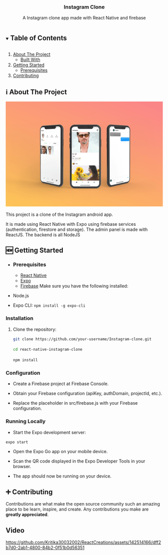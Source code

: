   <h3 align="center">Instagram Clone</h3>

  <p align="center">
    A Instagram clone app made with React Native and firebase
    <br />
</p>

<!-- TABLE OF CONTENTS -->
<details open="open">
  <summary><h2 style="display: inline-block">Table of Contents</h2></summary>
  <ol>
    <li>
      <a href="#about-the-project">About The Project</a>
      <ul>
        <li><a href="#built-with">Built With</a></li>
      </ul>
    </li>
    <li>
      <a href="#getting-started">Getting Started</a>
      <ul>
        <li><a href="#prerequisites">Prerequisites</a></li>
      </ul>
    </li>
    <li><a href="#contributing">Contributing</a></li>
  </ol>
</details>

<!-- ABOUT THE PROJECT -->

## ℹ️ About The Project

![alt text](images/mockup.png "Title")

This project is a clone of the Instagram android app.

It is made using React Native with Expo using firebase services (authentication, firestore and storage).
The admin panel is made with ReactJS.
The backend is all NodeJS

## 🆕 Getting Started

- ### **Prerequisites**

  - [React Native](https://reactnative.dev/)
  - [Expo](https://expo.dev/)
  - [Firebase](https://firebase.google.com/)
    Make sure you have the following installed:

- Node.js
- Expo CLI: `npm install -g expo-cli`

### Installation

1. Clone the repository:

   ```bash
   git clone https://github.com/your-username/Instagram-clone.git

   cd react-native-instagram-clone

   npm install
   ```



### Configuration

- Create a Firebase project at Firebase Console.

- Obtain your Firebase configuration (apiKey, authDomain, projectId, etc.).

- Replace the placeholder in src/firebase.js with your Firebase configuration.

### Running Locally 
- Start the Expo development server:

```bash
expo start

```

- Open the Expo Go app on your mobile device.

- Scan the QR code displayed in the Expo Developer Tools in your browser.

- The app should now be running on your device.

<!-- CONTRIBUTING -->

## ➕ Contributing

Contributions are what make the open source community such an amazing place to be learn, inspire, and create. Any contributions you make are **greatly appreciated**.


## Video

https://github.com/Kritika30032002/ReactCreations/assets/142514166/dff2b7d0-2ab1-4800-84b2-0f51b0d56351
